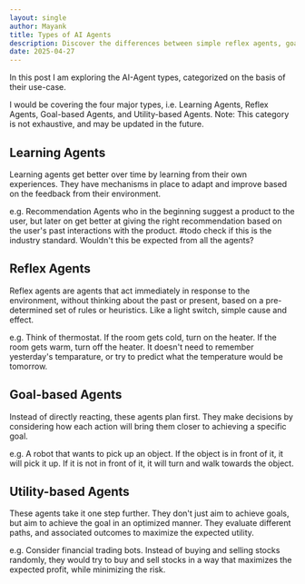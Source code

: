 ```yaml
---
layout: single
author: Mayank
title: Types of AI Agents
description: Discover the differences between simple reflex agents, goal-based agents, utility-based agents, and learning agents — with real-world examples to make it simple and clear.
date: 2025-04-27
---
```


In this post I am exploring the AI-Agent types, categorized on the basis of their use-case.

I would be covering the four major types, i.e. Learning Agents, Reflex Agents, Goal-based Agents, and Utility-based Agents.
Note: This category is not exhaustive, and may be updated in the future.

## Learning Agents
Learning agents get better over time by learning from their own experiences. 
They have mechanisms in place to adapt and improve based on the feedback from their environment.

e.g. Recommendation Agents who in the beginning suggest a product to the user, but later on get better at giving the right recommendation based on the user's past interactions with the product.
#todo check if this is the industry standard. Wouldn't this be expected from all the agents?

## Reflex Agents
Reflex agents are agents that act immediately in response to the environment, without thinking about the past or present, based on a pre-determined set of rules or heuristics.
Like a light switch, simple cause and effect. 

e.g. Think of thermostat. If the room gets cold, turn on the heater. If the room gets warm, turn off the heater. It doesn't need to remember yesterday's temparature, or try to predict what the temperature would be tomorrow.

## Goal-based Agents
Instead of directly reacting, these agents plan first. They make decisions by considering how each action will bring them closer to achieving a specific goal. 

e.g. A robot that wants to pick up an object. If the object is in front of it, it will pick it up. If it is not in front of it, it will turn and walk towards the object.

## Utility-based Agents
These agents take it one step further. They don't just aim to achieve goals, but aim to achieve the goal in an optimized manner. They evaluate different paths, and associated outcomes to maximize the expected utility.

e.g. Consider financial trading bots. Instead of buying and selling stocks randomly, they would try to buy and sell stocks in a way that maximizes the expected profit, while minimizing the risk.
